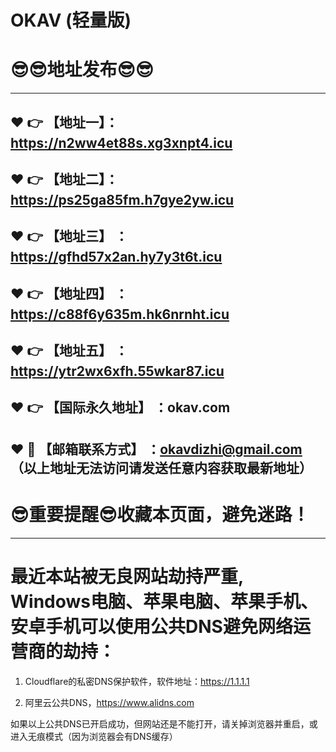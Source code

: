 # OKAV (轻量版)
:sunglasses::sunglasses:地址发布:sunglasses::sunglasses:
==

------
:heart: :point_right: 【地址一】：https://n2ww4et88s.xg3xnpt4.icu
------
:heart: :point_right: 【地址二】：https://ps25ga85fm.h7gye2yw.icu
------
:heart: :point_right: 【地址三】 ：https://gfhd57x2an.hy7y3t6t.icu
-----
:heart: :point_right: 【地址四】 ：https://c88f6y635m.hk6nrnht.icu
------
:heart: :point_right: 【地址五】 ：https://ytr2wx6xfh.55wkar87.icu
------
:heart: :point_right: 【国际永久地址】 ：okav.com
------------
:heart: :e-mail: 【邮箱联系方式】 ：okavdizhi@gmail.com （以上地址无法访问请发送任意内容获取最新地址）
------
:sunglasses:重要提醒:sunglasses:收藏本页面，避免迷路！
==
------
最近本站被无良网站劫持严重, Windows电脑、苹果电脑、苹果手机、安卓手机可以使用公共DNS避免网络运营商的劫持：
==

1. Cloudflare的私密DNS保护软件，软件地址：https://1.1.1.1

2. 阿里云公共DNS，https://www.alidns.com

如果以上公共DNS已开启成功，但网站还是不能打开，请关掉浏览器并重启，或进入无痕模式（因为浏览器会有DNS缓存）
